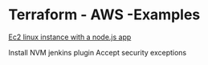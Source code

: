 # Terraform - AWS -Examples

[Ec2 linux instance with a node.js app](/full_ec2_deployment/README.me)

Install NVM jenkins plugin
Accept security exceptions
